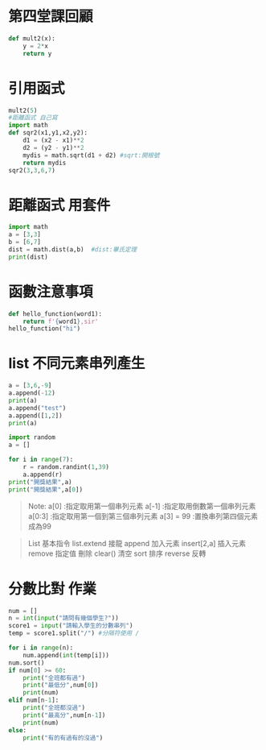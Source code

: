 # 第四堂課回顧

```Python
def mult2(x):
    y = 2*x
    return y
```
# 引用函式

```Python
mult2(5)
#距離函式 自己寫
import math
def sqr2(x1,y1,x2,y2):
    d1 = (x2 - x1)**2
    d2 = (y2 - y1)**2
    mydis = math.sqrt(d1 + d2) #sqrt:開根號
    return mydis
sqr2(3,3,6,7)
```
# 距離函式 用套件

```Python
import math
a = [3,3]
b = [6,7]
dist = math.dist(a,b)  #dist:畢氏定理
print(dist)
```
# 函數注意事項

```Python
def hello_function(word1):
    return f'{word1},sir'
hello_function("hi")
```

# list 不同元素串列產生

```Python
a = [3,6,-9]
a.append(-12)
print(a)
a.append("test")
a.append([1,2])
print(a)

import random
a = []

for i in range(7):
    r = random.randint(1,39)
    a.append(r)
print("開獎結果",a)
print("開獎結果",a[0])
```

> Note:
> a[0] :指定取用第一個串列元素
> a[-1] :指定取用倒數第一個串列元素
> a[0:3] :指定取用第一個到第三個串列元素
> a[3] = 99 :置換串列第四個元素成為99

>List 基本指令
>list.extend       接龍
>append            加入元素
>insert[2,a]       插入元素
>remove 指定值     刪除
>clear()           清空
>sort              排序
>reverse           反轉

# 分數比對 作業

```Python
num = []
n = int(input("請問有幾個學生?"))
score1 = input("請輸入學生的分數串列")
temp = score1.split("/") #分隔符使用 /

for i in range(n): 
    num.append(int(temp[i]))
num.sort()
if num[0] >= 60:
    print("全班都有過")
    print("最低分",num[0])
    print(num)
elif num[n-1]:
    print("全班都沒過")
    print("最高分",num[n-1])
    print(num)
else:
    print("有的有過有的沒過")
```